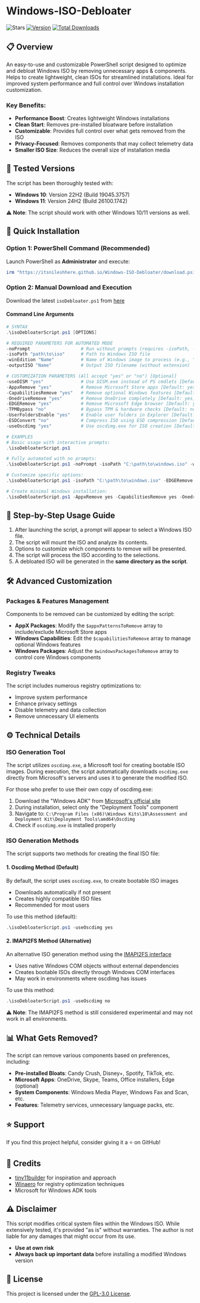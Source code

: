 # Windows-ISO-Debloater

![Stars](https://img.shields.io/github/stars/itsNileshHere/Windows-ISO-Debloater?style=for-the-badge)
[![Version](https://img.shields.io/github/v/release/itsNileshHere/Windows-ISO-Debloater?color=%230567ff&label=Latest%20Release&style=for-the-badge)](https://github.com/itsNileshHere/Windows-ISO-Debloater/releases/latest)
[![Total Downloads](https://img.shields.io/github/downloads/itsNileshHere/Windows-ISO-Debloater/total?label=Total%20Downloads&style=for-the-badge)](https://github.com/itsNileshHere/Windows-ISO-Debloater/releases/latest)

## 📋 Overview

An easy-to-use and customizable PowerShell script designed to optimize and debloat Windows ISO by removing unnecessary apps & components. Helps to create lightweight, clean ISOs for streamlined installations. Ideal for improved system performance and full control over Windows installation customization.

### Key Benefits:
- **Performance Boost**: Creates lightweight Windows installations
- **Clean Start**: Removes pre-installed bloatware before installation
- **Customizable**: Provides full control over what gets removed from the ISO
- **Privacy-Focused**: Removes components that may collect telemetry data
- **Smaller ISO Size**: Reduces the overall size of installation media

## 🧪 Tested Versions

The script has been thoroughly tested with:

- **Windows 10**: Version 22H2 (Build 19045.3757)
- **Windows 11**: Version 24H2 (Build 26100.1742)

⚠️ **Note**: The script should work with other Windows 10/11 versions as well.

## 🚀 Quick Installation

### Option 1: PowerShell Command (Recommended)

Launch PowerShell as **Administrator** and execute:

```powershell
irm "https://itsnileshhere.github.io/Windows-ISO-Debloater/download.ps1" | iex
```

### Option 2: Manual Download and Execution

Download the latest `isoDebloater.ps1` from [here](https://github.com/itsNileshHere/Windows-ISO-Debloater/releases/latest)

#### Command Line Arguments

```powershell
# SYNTAX
.\isoDebloaterScript.ps1 [OPTIONS]

# REQUIRED PARAMETERS FOR AUTOMATED MODE
-noPrompt                   # Run without prompts (requires -isoPath, -winEdition, -outputISO)
-isoPath "path\to\iso"      # Path to Windows ISO file
-winEdition "Name"          # Name of Windows image to process (e.g., "Windows 11 Pro")
-outputISO "Name"           # Output ISO filename (without extension)

# CUSTOMIZATION PARAMETERS (All accept "yes" or "no") [Optional]
-useDISM "yes"              # Use DISM.exe instead of PS cmdlets [Default: yes]
-AppxRemove "yes"           # Remove Microsoft Store apps [Default: yes]
-CapabilitiesRemove "yes"   # Remove optional Windows features [Default: yes]
-OnedriveRemove "yes"       # Remove OneDrive completely [Default: yes]
-EDGERemove "yes"           # Remove Microsoft Edge browser [Default: yes]
-TPMBypass "no"             # Bypass TPM & hardware checks [Default: no]
-UserFoldersEnable "yes"    # Enable user folders in Explorer [Default: yes]
-ESDConvert "no"            # Compress ISO using ESD compression [Default: no]
-useOscdimg "yes"           # Use oscdimg.exe for ISO creation [Default: yes]

# EXAMPLES
# Basic usage with interactive prompts:
.\isoDebloaterScript.ps1

# Fully automated with no prompts:
.\isoDebloaterScript.ps1 -noPrompt -isoPath "C:\path\to\windows.iso" -winEdition "Windows 11 Pro" -outputISO "Win11Debloat.iso"

# Customize specific options:
.\isoDebloaterScript.ps1 -isoPath "C:\path\to\windows.iso" -EDGERemove no -TPMBypass yes

# Create minimal Windows installation:
.\isoDebloaterScript.ps1 -AppxRemove yes -CapabilitiesRemove yes -OnedriveRemove yes -EDGERemove yes -ESDConvert yes
```

## 📝 Step-by-Step Usage Guide

1. After launching the script, a prompt will appear to select a Windows ISO file.
2. The script will mount the ISO and analyze its contents.
3. Options to customize which components to remove will be presented.
4. The script will process the ISO according to the selections.
5. A debloated ISO will be generated in the **same directory as the script**.

## 🛠️ Advanced Customization

### Packages & Features Management

Components to be removed can be customized by editing the script:

- **AppX Packages**: Modify the `$appxPatternsToRemove` array to include/exclude Microsoft Store apps
- **Windows Capabilities**: Edit the `$capabilitiesToRemove` array to manage optional Windows features
- **Windows Packages**: Adjust the `$windowsPackagesToRemove` array to control core Windows components

### Registry Tweaks

The script includes numerous registry optimizations to:
- Improve system performance
- Enhance privacy settings
- Disable telemetry and data collection
- Remove unnecessary UI elements

## ⚙️ Technical Details

### ISO Generation Tool

The script utilizes `oscdimg.exe`, a Microsoft tool for creating bootable ISO images. During execution, the script automatically downloads `oscdimg.exe` directly from Microsoft's servers and uses it to generate the modified ISO.

For those who prefer to use their own copy of oscdimg.exe:

1. Download the "Windows ADK" from [Microsoft's official site](https://learn.microsoft.com/en-us/windows-hardware/get-started/adk-install)
2. During installation, select only the "Deployment Tools" component
3. Navigate to: `C:\Program Files (x86)\Windows Kits\10\Assessment and Deployment Kit\Deployment Tools\amd64\Oscdimg`
4. Check if `oscdimg.exe` is installed properly

### ISO Generation Methods

The script supports two methods for creating the final ISO file:

#### 1. Oscdimg Method (Default)

By default, the script uses `oscdimg.exe`, to create bootable ISO images
- Downloads automatically if not present
- Creates highly compatible ISO files
- Recommended for most users

To use this method (default):
```powershell
.\isoDebloaterScript.ps1 -useOscdimg yes
```

#### 2. IMAPI2FS Method (Alternative)

An alternative ISO generation method using the [IMAPI2FS interface](https://learn.microsoft.com/en-us/windows/win32/api/_imapi/)
- Uses native Windows COM objects without external dependencies
- Creates bootable ISOs directly through Windows COM interfaces
- May work in environments where oscdimg has issues

To use this method:
```powershell
.\isoDebloaterScript.ps1 -useOscdimg no
```

⚠️ **Note**: The IMAPI2FS method is still considered experimental and may not work in all environments.

## 📊 What Gets Removed?

The script can remove various components based on preferences, including:

- **Pre-installed Bloats**: Candy Crush, Disney+, Spotify, TikTok, etc.
- **Microsoft Apps**: OneDrive, Skype, Teams, Office installers, Edge (optional)
- **System Components**: Windows Media Player, Windows Fax and Scan, etc.
- **Features**: Telemetry services, unnecessary language packs, etc.

## ⭐ Support

If you find this project helpful, consider giving it a ⭐ on GitHub!

## 🌟 Credits

- [tiny11builder](https://github.com/ntdevlabs/tiny11builder) for inspiration and approach
- [Winaero](https://winaero.com/) for registry optimization techniques
- Microsoft for Windows ADK tools

## ⚠️ Disclaimer

This script modifies critical system files within the Windows ISO. While extensively tested, it's provided "as is" without warranties. The author is not liable for any damages that might occur from its use.

- **Use at own risk**
- **Always back up important data** before installing a modified Windows version

## 📜 License

This project is licensed under the [GPL-3.0 License](https://github.com/itsNileshHere/Windows-ISO-Debloater/blob/main/LICENSE).
